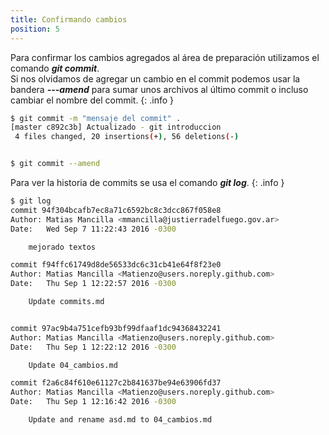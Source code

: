 ```yaml
---
title: Confirmando cambios
position: 5
---
```

Para confirmar los cambios agregados al área de preparación utilizamos el comando <strong>*git commit*</strong>. <br>
Si nos olvidamos de agregar un cambio en el commit podemos usar la bandera <strong>*---amend*</strong> para sumar unos archivos al último commit o incluso cambiar el nombre del commit.
{: .info }

```sh
$ git commit -m "mensaje del commit" .
[master c892c3b] Actualizado - git introduccion
 4 files changed, 20 insertions(+), 56 deletions(-)


$ git commit --amend 
```

Para ver la historia de commits se usa el comando  <strong>*git log*</strong>.
{: .info }

```sh
$ git log
commit 94f304bcafb7ec8a71c6592bc8c3dcc867f058e8
Author: Matias Mancilla <mmancilla@justierradelfuego.gov.ar>
Date:   Wed Sep 7 11:22:43 2016 -0300

    mejorado textos

commit f94ffc61749d8de56533dc6c31cb41e64f8f23e0
Author: Matias Mancilla <Matienzo@users.noreply.github.com>
Date:   Thu Sep 1 12:22:57 2016 -0300

    Update commits.md


commit 97ac9b4a751cefb93bf99dfaaf1dc94368432241
Author: Matias Mancilla <Matienzo@users.noreply.github.com>
Date:   Thu Sep 1 12:22:12 2016 -0300

    Update 04_cambios.md

commit f2a6c84f610e61127c2b841637be94e63906fd37
Author: Matias Mancilla <Matienzo@users.noreply.github.com>
Date:   Thu Sep 1 12:16:42 2016 -0300

    Update and rename asd.md to 04_cambios.md
```
